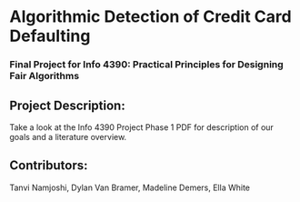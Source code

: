 # **Algorithmic Detection of Credit Card Defaulting**
### Final Project for Info 4390: Practical Principles for Designing Fair Algorithms
## Project Description:
Take a look at the Info 4390 Project Phase 1 PDF for  description of our goals and a literature overview.

## Contributors: 
Tanvi Namjoshi, Dylan Van Bramer, Madeline Demers, Ella White
 
